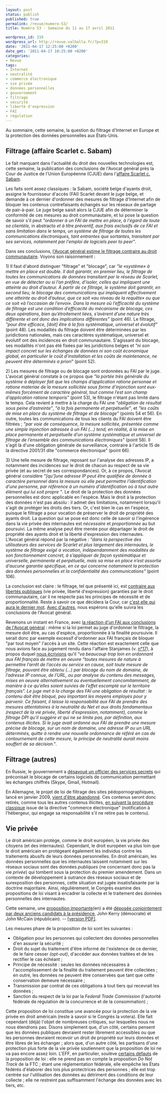 ```yaml
---
layout: post
status: publish
published: true
permalink: /revue/numero-53/
title: Numéro 53 - Semaine du 11 au 17 avril 2011

wordpress_id: 319
wordpress_url: http://revue.valhalla.fr/?p=319
date: '2011-04-17 12:25:00 +0200'
date_gmt: '2011-04-17 10:25:00 +0200'
categories:
- Revue
tags:
- Internet
- neutralité
- commerce électronique
- vie privée
- données personnelles
- gouvernement
- filtrage
- sécurité
- liberté d'expression
- FAI
- régulation
---
```

<p>Au sommaire, cette semaine, la question du filtrage d'Internet en Europe et la protection des données personnelles aux États-Unis.</p>
<h2>Filtrage (affaire Scarlet c. Sabam)</h2>
<p>Le fait marquant dans l'actualité du droit des nouvelles technologies est, cette semaine, la publication des conclusions de l'Avocat général près la Cour de Justice de l'Union Européenne (CJUE) dans l'<a href="http://www.pcinpact.com/actu/news/63035-sabam-scarlett-filtrage-conclusions-avocat.htm">affaire Scarlet c. Sabam</a>.</p>
<p>Les faits sont assez classiques : la Sabam, société belge d'ayants droit, assigne le fournisseur d'accès (FAI) Scarlet devant le juge belge, et demande à ce dernier d'ordonner des mesures de filtrage d'Internet afin de bloquer les contenus contrefaisants échangés sur les réseaux de partage de pair-à-pair. Le juge belge saisit alors la CJUE afin de déterminer la conformité de ces mesures au droit communautaire, et lui pose la question de savoir s'il peut <i>"ordonner à un FAI de mettre en place, à l'égard de toute sa clientèle, </i>in abstracto<i> et à titre préventif, aux frais exclusifs de ce FAI et sans limitation dans le temps, un système de filtrage de toutes les communications électroniques, tant entrantes que sortantes, transitant par ses services, notamment par l'emploi de logiciels peer to peer"</i>.</p>
<p>Dans ses conclusions, <a href="http://www.numerama.com/magazine/18566-le-filtrage-impose-aux-fai-est-illegal-pour-l-avocat-general-de-la-cjue.html">l'Avocat général estime le filtrage contraire au droit communautaire</a>. Voyons son raisonnement :</p>
<p>1) Il faut d'abord distinguer "filtrage" et "blocage", car <i>"le «système» à mettre en place est double. Il doit garantir, en premier lieu, le filtrage de toutes les communications de données transitant par le réseau de Scarlet, en vue de détecter ou si l’on préfère, d’isoler, celles qui impliquent une atteinte au droit d’auteur. À partir de ce filtrage, le système doit garantir, en second lieu, le blocage des communications qui impliquent effectivement une atteinte au droit d’auteur, que ce soit «au niveau de la requête» ou que ce soit «à l’occasion de l’envoi». Dans la mesure où l’efficacité du système de filtrage est une condition d’efficacité du mécanisme de blocage, ces deux opérations, bien qu’étroitement liées, s’avèrent d’une nature très différente et ont donc des implications différentes"</i> (point 46). Le filtrage, <i>"pour être efficace, [doit] être à la fois systématique, universel et évolutif"</i> (point 48). Les modalités du filtrage doivent être déterminées par les juridictions nationales, mais ces caractères systématique, universel et évolutif ont des incidences en droit communautaire. S'agissant du blocage, ses modalités n'ont pas été fixées par les juridictions belges et <i>"ni son impact concret sur les échanges de données ni son coût économique global, en particulier le coût d’installation et les coûts de maintenance, ne peuvent être déterminés a priori"</i> (point 52).</p>
<p>2) Les mesures de filtrage ou de blocage sont ordonnées au FAI par le juge. L'avocat général constate à ce propos que <i>"la portée très générale du système à déployer fait que les champs d’application ratione personae et ratione materiae de la mesure sollicitée sous forme d’injonction sont eux-mêmes forcément de caractère général, tout comme l’est son champ d’application ratione temporis"</i> (point 53), le filtrage n'étant pas limité dans le temps. Cela revient à mettre à la charge du FAI une <i>"obligation de résultat sous peine d’astreinte"</i>, <i>"à la fois permanente et perpétuelle"</i>, et <i>"les coûts de mise en place du système de filtrage et de blocage"</i> (points 54 et 56). En outre, toutes les communications de tous les clients du FAI doivent être filtrées ; <i>"par voie de conséquence, la mesure sollicitée, présentée comme une simple injonction adressée à un FAI (...) tend, en réalité, à la mise en place permanente et perpétuelle d’un système systématique et universel de filtrage de l’ensemble des communications électroniques"</i> (point 58). Il s'agit là d'une obligation générale de surveillance, contraire à l'article 15 de la directive 2001/31 dite "commerce électronique" (point 66).</p>
<p>3) Une telle mesure de filtrage, reposant sur l'analyse des adresses IP, a notamment des incidences sur le droit de chacun au respect de sa vie privée (et au secret de ses correspondances). Or, à ce propos, l'Avocat général considère <i>"[qu']une adresse IP peut être qualifiée de donnée à caractère personnel dans la mesure où elle peut permettre l’identification d’une personne, par référence à un numéro d’identification où à tout autre élément qui lui soit propre "</i>. Le droit de la protection des données personnelles est donc applicable en l'espèce. Mais le droit à la protection des données n'est pas absolu : il admet des limitations, notamment lorsqu'il s'agit de protéger les droits des tiers. Or, c'est bien le cas en l'espèce, puisque le filtrage a pour vocation de préserver le droit de propriété des ayants droit. La question qui se pose est donc celle de savoir si l'ingérence dans la vie privée des internautes est <i>nécessaire</i> et <i>proportionnée</i> au but poursuivi. La même analyse peut être menée pour départager le droit de propriété des ayants droit et la liberté d'expression des internautes. L'Avocat général répond par la négative : <i>"dans la perspective des utilisateurs des services de Scarlet et plus largement des internautes, le système de filtrage exigé a vocation, indépendamment des modalités de son fonctionnement concret, à s’appliquer de façon systématique et universelle, permanente et perpétuelle, mais sa mise en place n’est assortie d’aucune garantie spécifique, en ce qui concerne notamment la protection des données personnelles et la confidentialité des communications"</i> (point 106).</p>
<p>La conclusion est claire : le filtrage, tel que présenté ici, est <a href="http://www.pcinpact.com/actu/news/63093-francoise-castex-filtrage-blocage-europe.htm">contraire aux libertés publiques</a> (vie privée, liberté d'expression) garanties par le droit communautaire, car il ne respecte pas les principes de nécessité et de proportionnalité. Reste à savoir ce que décidera la Cour, car <a href="http://www.numerama.com/magazine/18581-filtrage-la-sacem-belge-tempere-l-avis-de-l-avocat-general.html">c'est elle qui aura le dernier mot</a>. <a href="http://www.numerama.com/magazine/18567-filtrage-l-avocat-general-envoie-un-message-fort-aux-eacutetats-recalcitrants.html">Avec d'autres</a>, nous espérons qu'elle suivra les conclusions de l'Avocat général.</p>
<p>Revenons un instant en France, avec <a href="http://www.pcinpact.com/actu/news/63127-sabam-scarlet-avocat-general-fai.htm">la réaction d'un FAI aux conclusions de l'Avocat général</a> : même si la loi permet au juge d'ordonner le filtrage, la mesure doit être, au cas d'espèce, proportionnée à la finalité poursuivie. Il serait donc par exemple excessif d'ordonner aux FAI français de bloquer "par tout moyen" l'accès à un site. Cette réaction est exactement celle que nous avions face au jugement rendu dans l'affaire Stanjames (v. <a href="http://revue.valhalla.fr/numeros/17/">n°17</a>), à propos duquel <a href="http://www.valhalla.fr/2010/08/14/observations-proposition-google-verizon-neutralite-du-net/">nous écrivions</a> qu'il <i>"va beaucoup trop loin en ordonnant aux FAI français de mettre en oeuvre “toutes mesures de nature à permettre l’arrêt de l’accès au service en cause, soit toute mesure de filtrage, pouvant être obtenu (...) par blocage du nom de domaine, de l’adresse IP connue, de l’URL, ou par analyse du contenu des messages, mises en oeuvre alternativement ou éventuellement concomitamment, de manière à ce qu’elles soient suivies de l’effet escompté sur le territoire français”. Le juge met à la charge des FAI une obligation de résultat : le contenu doit être bloqué, peu important les moyens employés pour y parvenir. Ce faisant, il laisse la responsabilité aux FAI de prendre des mesures attentatoires à la neutralité du Net et aux droits fondamentaux (respect de la vie privée, liberté d’expression, notamment), comme le filtrage DPI qu’il suggère et qui ne se limite pas, par définition, aux contenus illicites. Si le juge avait ordonné aux FAI de prendre une mesure précise de blocage, sur un nom de domaine, une adresse IP ou un URL déterminés, quitte à rendre une nouvelle ordonnance de référé en cas de contournement de cette mesure, le principe de neutralité aurait moins souffert de sa décision."</i>.</p>
<h2>Filtrage (autres)</h2>
<p>En Russie, le gouvernement a <a href="http://www.numerama.com/magazine/18542-la-russie-refuse-de-bloquer-skype-gmail-et-hotmail.html">désavoué un officier des services secrets</a> qui préconisait le blocage de certains logiciels de communication permettant les échanges chiffrés (Skype, Gmail, Hotmail).</p>
<p>En Allemagne, le projet de loi de filtrage des sites pédopornographiques, lancé en janvier 2009, <a href="http://www.clubic.com/connexion-internet/actualite-411258-allemagne-enterre-projet-loi-filtrage.html">vient d'être abandonné</a>. Ces contenus seront donc retirés, comme tous les autres contenus illicites, <a href="http://www.ecrans.fr/L-Allemagne-abandonne-le-filtrage,12477.html">en suivant la procédure classique</a> issue de la directive "commerce électronique" (notification à l'hébergeur, qui engage sa responsabilité s'il ne retire pas le contenu).</p>
<h2>Vie privée</h2>
<p>Le droit américain protège, comme le droit européen, la vie privée des citoyens (et des internautes). Cependant, le droit européen va plus loin que le droit américain en protégeant également les individus contre les traitements abusifs de leurs données personnelles. En droit américain, les données personnelles que les internautes laissent notamment sur les réseaux sociaux sont des données <i>publiques</i> (ne concernant donc pas la vie <i>privée</i>) qui tombent sous la protection du premier amendement. Dans un contexte de développement à outrance des réseaux sociaux et de surexposition des personnes, cette situation est jugée insatisfaisante par la doctrine majoritaire. Ainsi, régulièrement, le Congrès examine des propositions de loi visant à encadrer la collecte et le traitement des données personnelles des internautes. </p>
<p>Cette semaine, une <a href="http://kerry.senate.gov/work/issues/issue/?id=74638d00-002c-4f5e-9709-1cb51c6759e6&CFID=89951970&CFTOKEN=49007400">proposition importante</a><span class="lang">(en)</span> a été <a href="http://pro.clubic.com/legislation-loi-internet/actualite-411474-vie-privee-etats-unis-veulent-proteger-internaute.html">déposée conjointement par deux anciens candidats à la présidence</a>, John Kerry (démocrate) et John McCain (républicain). -- <a href="http://kerry.senate.gov/imo/media/doc/Commercial%20Privacy%20Bill%20of%20Rights%20Text.pdf">[version PDF]</a>.</p>
<p>Les mesures phare de la proposition de loi sont les suivantes :</p>
<ul>
<li>Obligation pour les personnes qui collectent des données personnelles d'en assurer la sécurité ;</li>
<li>Droit du sujet du traitement d'être informé de l'existence de ce dernier, de le faire cesser <i>(opt-out)</i>, d'accéder aux données traitées et de les rectifier le cas échéant ;</li>
<li>Principe de nécessité : seules les données nécessaires à l'accomplissement de la finalité du traitement peuvent être collectées ; en outre, les données ne peuvent être conservées que tant que cette conservation demeure nécessaire ;</li>
<li>Transmission par contrat de ces obligations à tout tiers qui recevrait les données ;</li>
<li>Sanction du respect de la loi par la <i>Federal Trade Commission</i> (l'autorité fédérale de régulation de la concurrence et de la consommation) ;</li>
</ul>
<p>Cette proposition de loi constitue une avancée pour la protection de la vie privée en droit américain (reste à savoir si le Congrès la votera). Elle fait cependant (déjà) l'objet de nombreuses critiques, sur lesquelles nous ne nous étendrons pas. Disons simplement que, d'un côté, certains pensent que les données publiques devraient rester librement accessibles ou que les personnes devraient recevoir un droit de propriété sur leurs données et être libres de les échanger ; alors que, d'un autre côté, les partisans d'une protection plus forte de la vie privée soutiennent que la proposition de loi ne va pas encore assez loin. L'EFF, en particulier, soulève <a href="http://www.eff.org/deeplinks/2011/04/well-meaning-privacy-bill-rights-could-codify">certains défauts</a> de la proposition de loi : elle ne prend pas en compte la proposition <i>Do Not Track</i> de la FTC ; étant une réglementation fédérale, elle empêche les États fédérés d'élaborer des lois plus protectrices des personnes ; elle est trop centrée sur l'utilisation des données au détriment des conditions de leur collecte ; elle ne restreint pas suffisamment l'échange des données avec les tiers, etc.</p>
